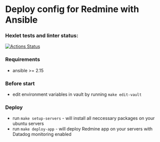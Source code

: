 # Deploy config for Redmine with Ansible

### Hexlet tests and linter status:
[![Actions Status](https://github.com/irenechigrinova/devops-for-programmers-project-76/workflows/hexlet-check/badge.svg)](https://github.com/irenechigrinova/devops-for-programmers-project-76/actions)

### Requirements
- ansible >= 2.15

### Before start
- edit environment variables in vault by running ```make edit-vault```

### Deploy
- run ```make setup-servers``` - will install all neccessary packages on your ubuntu servers
- run ```make deploy-app``` - will deploy Redmine app on your servers with Datadog monitoring enabled